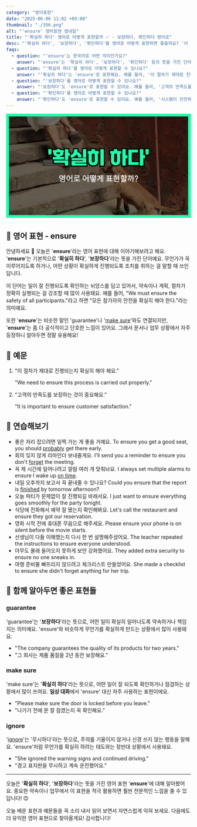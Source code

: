 ```yaml
---
category: "영어표현"
date: "2025-06-06 11:02 +09:00"
thumbnail: "./356.png"
alt: "'ensure' 영어표현 썸네일"
title: "'확실히 하다' 영어로 어떻게 표현할까 ✅ - 보장하다, 확인하다 영어로"
desc: "'확실히 하다', '보장하다', '확인하다'를 영어로 어떻게 표현하면 좋을까요? '이 절차가 제대로 진행되는지 확실히 해야 해요.', '고객의 만족도를 보장하는 것이 중요해요.' 등을 영어로 표현하는 법을 배워봅시다. 다양한 예문을 통해서 연습하고 본인의 표현으로 만들어 보세요."
faqs:
  - question: "'ensure'는 한국어로 어떤 의미인가요?"
    answer: "'ensure'는 '확실히 하다', '보장하다', '확인하다' 등의 뜻을 가진 단어예요. 어떤 일이 꼭 이루어지도록 하거나 상황을 확실하게 만드는 걸 뜻해요."
  - question: "'확실히 하다'를 영어로 어떻게 표현할 수 있나요?"
    answer: "'확실히 하다'는 'ensure'로 표현해요. 예를 들어, '이 절차가 제대로 진행되는지 확실히 해야 해요.'는 'We need to ensure this process is carried out properly.'라고 말할 수 있어요."
  - question: "'보장하다'를 영어로 어떻게 표현할 수 있나요?"
    answer: "'보장하다'도 'ensure'로 표현할 수 있어요. 예를 들어, '고객의 만족도를 보장하는 것이 중요해요.'는 'It is important to ensure customer satisfaction.'라고 말해요."
  - question: "'확인하다'를 영어로 어떻게 표현할 수 있나요?"
    answer: "'확인하다'도 'ensure'로 표현할 수 있어요. 예를 들어, '시스템이 안전하게 작동하는지 확인하세요.'는 'Please ensure the system operates safely.'라고 할 수 있어요."
---
```


!['ensure' 영어표현 썸네일](./356.png)

## 🌟 영어 표현 - ensure

안녕하세요 👋 오늘은 '**ensure**'라는 영어 표현에 대해 이야기해보려고 해요. '**ensure**'는 기본적으로 '**확실히 하다**', '**보장하다**'라는 뜻을 가진 단어예요. 무언가가 꼭 이루어지도록 하거나, 어떤 상황이 확실하게 진행되도록 조치를 취하는 걸 말할 때 쓰인답니다.

이 단어는 일이 잘 진행되도록 확인하는 뉘앙스를 담고 있어서, 약속이나 계획, 절차가 정확히 실행되는 걸 강조할 때 많이 사용돼요. 예를 들어, "We must ensure the safety of all participants."라고 하면 "모든 참가자의 안전을 확실히 해야 한다."라는 의미예요.

또한 '**ensure**'는 비슷한 말인 'guarantee'나 '[make sure](/blog/in-english/232.make-sure/)'와도 연결되지만, '**ensure**'는 좀 더 공식적이고 단호한 느낌이 있어요. 그래서 문서나 업무 상황에서 자주 등장하니 알아두면 정말 유용해요!

## 📖 예문

1. "이 절차가 제대로 진행되는지 확실히 해야 해요."

   "We need to ensure this process is carried out properly."

2. "고객의 만족도를 보장하는 것이 중요해요."

   "It is important to ensure customer satisfaction."

## 💬 연습해보기

<ul data-interactive-list>
  <li data-interactive-item>
    <span data-toggler>좋은 자리 잡으려면 일찍 가는 게 좋을 거예요.</span>
    <span data-answer>To ensure you get a good seat, you should <a href="/blog/in-english/281.probably/">probably</a> get there early.</span>
  </li>
  <li data-interactive-item>
    <span data-toggler>회의 잊지 않게 리마인더 보내줄게요.</span>
    <span data-answer>I'll send you a reminder to ensure you don't <a href="/blog/in-english/023.forget/">forget</a> the meeting.</span>
  </li>
  <li data-interactive-item>
    <span data-toggler>꼭 제 시간에 일어나려고 알람 여러 개 맞춰놔요.</span>
    <span data-answer>I always set multiple alarms to ensure I wake up <a href="/blog/vocab-1/043.on-time/">on time</a>.</span>
  </li>
  <li data-interactive-item>
    <span data-toggler>내일 오후까지 보고서 꼭 끝내줄 수 있나요?</span>
    <span data-answer>Could you ensure that the report is <a href="/blog/in-english/295.finish/">finished</a> by tomorrow afternoon?</span>
  </li>
  <li data-interactive-item>
    <span data-toggler>오늘 파티가 문제없이 잘 진행되길 바래서요.</span>
    <span data-answer>I just want to ensure everything goes smoothly for the party tonight.</span>
  </li>
  <li data-interactive-item>
    <span data-toggler>식당에 전화해서 예약 잘 됐는지 확인해봐요.</span>
    <span data-answer>Let's call the restaurant and ensure they got our reservation.</span>
  </li>
  <li data-interactive-item>
    <span data-toggler>영화 시작 전에 휴대폰 무음으로 해주세요.</span>
    <span data-answer>Please ensure your phone is on silent before the movie starts.</span>
  </li>
  <li data-interactive-item>
    <span data-toggler>선생님이 다들 이해했는지 다시 한 번 설명해주셨어요.</span>
    <span data-answer>The teacher repeated the instructions to ensure everyone understood.</span>
  </li>
  <li data-interactive-item>
    <span data-toggler>아무도 몰래 들어오지 못하게 보안 강화했어요.</span>
    <span data-answer>They added extra security to ensure no one sneaks in.</span>
  </li>
  <li data-interactive-item>
    <span data-toggler>여행 준비물 빠뜨리지 않으려고 체크리스트 만들었어요.</span>
    <span data-answer>She made a checklist to ensure she didn't forget anything for her trip.</span>
  </li>
</ul>

## 🤝 함께 알아두면 좋은 표현들

### guarantee

'guarantee'는 '**보장하다**'라는 뜻으로, 어떤 일이 확실히 일어나도록 약속하거나 책임지는 의미예요. 'ensure'와 비슷하게 무언가를 확실하게 만드는 상황에서 많이 사용돼요.

- "The company guarantees the quality of its products for two years."
- "그 회사는 제품 품질을 2년 동안 보장해요."

### make sure

'make sure'는 '**확실히 하다**'라는 뜻으로, 어떤 일이 잘 되도록 확인하거나 점검하는 상황에서 많이 쓰여요. **일상 대화**에서 'ensure' 대신 자주 사용하는 표현이에요.

- "Please make sure the door is locked before you leave."
- "나가기 전에 문 잘 잠겼는지 꼭 확인해요."

### ignore

'[ignore](/blog/in-english/348.ignore/)'는 '무시하다'라는 뜻으로, 주의를 기울이지 않거나 신경 쓰지 않는 행동을 말해요. 'ensure'처럼 무언가를 확실히 하려는 태도와는 정반대 상황에서 사용돼요.

- "She ignored the warning signs and continued driving."
- "경고 표지판을 무시하고 계속 운전했어요."

---

오늘은 '**확실히 하다**', '**보장하다**'라는 뜻을 가진 영어 표현 '**ensure**'에 대해 알아봤어요. 중요한 약속이나 업무에서 이 표현을 적극 활용하면 훨씬 전문적인 느낌을 줄 수 있답니다! 😊

오늘 배운 표현과 예문들을 꼭 소리 내서 읽어 보면서 자연스럽게 익혀 보세요. 다음에도 더 유익한 영어 표현으로 찾아올게요! 감사합니다!
